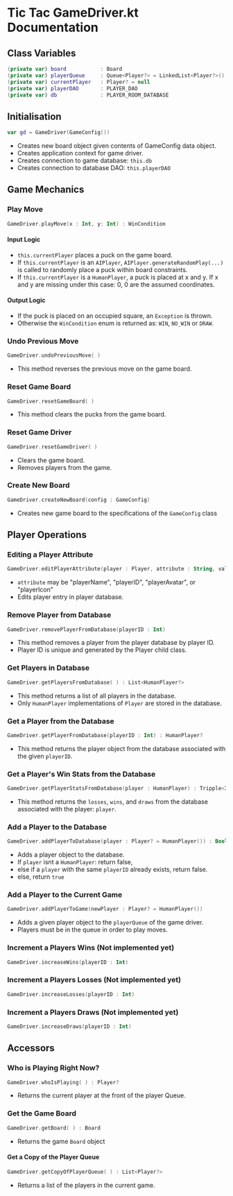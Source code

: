 # Tic Tac GameDriver.kt Documentation
## Class Variables
```KOTLIN
(private var) board           : Board                                    //-> from Board.kt
(private var) playerQueue     : Queue<Player?> = LinkedList<Player?>()   //-> from Player.kt and children
(private var) currentPlayer   : Player? = null                           //-> from Player.kt and children
(private var) playerDAO       : PLAYER_DAO                               //-> from Database.kt
(private var) db              : PLAYER_ROOM_DATABASE                     //-> from Database.kt
```
## Initialisation 
```KOTLIN
var gd = GameDriver(GameConfig())
```
* Creates new board object given contents of GameConfig data object.
* Creates application context for game driver.
* Creates connection to game database: `this.db`
* Creates connection to database DAO: `this.playerDAO`
## Game Mechanics
### Play Move
```KOTLIN
GameDriver.playMove(x : Int, y: Int) : WinCondition
```
#### Input Logic
* `this.currentPlayer` places a puck on the game board.
* If `this.currentPlayer` is an `AIPlayer`, `AIPlayer.generateRandomPlay(...)` is called to randomly place a puck within board constraints.
* If `this.currentPlayer` is a `HumanPlayer`, a puck is placed at x and y. If x and y are missing under this case: 0, 0 are the assumed coordinates.
#### Output Logic 
* If the puck is placed on an occupied square, an `Exception` is thrown.
* Otherwise the `WinCondition` enum is returned as: `WIN`, `NO_WIN` or `DRAW`.
### Undo Previous Move
```KOTLIN
GameDriver.undoPreviousMove( )
```
* This method reverses the previous move on the game board. 
### Reset Game Board
```KOTLIN
GameDriver.resetGameBoard( )
```
* This method clears the pucks from the game board.
### Reset Game Driver
```KOTLIN
GameDriver.resetGameDriver( )
```
* Clears the game board.
* Removes players from the game.
### Create New Board
```KOTLIN
GameDriver.createNewBoard(config : GameConfig)
```
* Creates new game board to the specifications of the `GameConfig` class
## Player Operations
### Editing a Player Attribute 
```KOTLIN
GameDriver.editPlayerAttribute(player : Player, attribute : String, value : Any) 
```
* `attribute` may be "playerName", "playerID", "playerAvatar", or "playerIcon"
* Edits player entry in player database. 
### Remove Player from Database
```KOTLIN
GameDriver.removePlayerFromDatabase(playerID : Int)
```
* This method removes a player from the player database by player ID.
* Player ID is unique and generated by the Player child class.
### Get Players in Database
```KOTLIN
GameDriver.getPlayersFromDatabase( ) : List<HumanPlayer?>
```
* This method returns a list of all players in the database.
* Only `HumanPlayer` implementations of `Player` are stored in the database.
### Get a Player from the Database
```KOTLIN
GameDriver.getPlayerFromDatabase(playerID : Int) : HumanPlayer?
```
* This method returns the player object from the database associated with the given `playerID`.
### Get a Player's Win Stats from the Database
```KOTLIN
GameDriver.getPlayerStatsFromDatabase(player : HumanPlayer) : Tripple<Int, Int, Int>
```
* This method returns the `losses`, `wins`, and `draws` from the database associated with the player: `player`.
### Add a Player to the Database
```KOTLIN
GameDriver.addPlayerToDatabase(player : Player? = HumanPlayer()) : Boolean
```
* Adds a player object to the database.
* If `player` isnt a `HumanPlayer`: return false,
* else if a `player` with the same `playerID` already exists, return false.
* else, return `true`
### Add a Player to the Current Game
```KOTLIN
GameDriver.addPlayerToGame(newPlayer : Player? = HumanPlayer())
```
* Adds a given player object to the `playerQueue` of the game driver.
* Players must be in the queue in order to play moves.
### Increment a Players Wins (Not implemented yet)
```KOTLIN
GameDriver.increaseWins(playerID : Int)
```
### Increment a Players Losses (Not implemented yet)
```KOTLIN
GameDriver.increaseLosses(playerID : Int)
```
### Increment a Players Draws (Not implemented yet)
```KOTLIN
GameDriver.increaseDraws(playerID : Int)
```
## Accessors
### Who is Playing Right Now?
```KOTLIN
GameDriver.whoIsPlaying( ) : Player?
```
* Returns the current player at the front of the player Queue.
### Get the Game Board
```KOTLIN
GameDriver.getBoard( ) : Board
```
* Returns the game `Board` object
#### Get a Copy of the Player Queue
```KOTLIn
GameDriver.getCopyOfPlayerQueue( ) : List<Player?>
```
* Returns a list of the players in the current game. 

